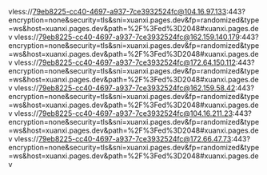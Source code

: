vless://79eb8225-cc40-4697-a937-7ce3932524fc@104.16.97.133:443?encryption=none&security=tls&sni=xuanxi.pages.dev&fp=randomized&type=ws&host=xuanxi.pages.dev&path=%2F%3Fed%3D2048#xuanxi.pages.dev
vless://79eb8225-cc40-4697-a937-7ce3932524fc@162.159.140.179:443?encryption=none&security=tls&sni=xuanxi.pages.dev&fp=randomized&type=ws&host=xuanxi.pages.dev&path=%2F%3Fed%3D2048#xuanxi.pages.dev
vless://79eb8225-cc40-4697-a937-7ce3932524fc@172.64.150.112:443?encryption=none&security=tls&sni=xuanxi.pages.dev&fp=randomized&type=ws&host=xuanxi.pages.dev&path=%2F%3Fed%3D2048#xuanxi.pages.dev
vless://79eb8225-cc40-4697-a937-7ce3932524fc@162.159.58.42:443?encryption=none&security=tls&sni=xuanxi.pages.dev&fp=randomized&type=ws&host=xuanxi.pages.dev&path=%2F%3Fed%3D2048#xuanxi.pages.dev
vless://79eb8225-cc40-4697-a937-7ce3932524fc@104.16.211.23:443?encryption=none&security=tls&sni=xuanxi.pages.dev&fp=randomized&type=ws&host=xuanxi.pages.dev&path=%2F%3Fed%3D2048#xuanxi.pages.dev
vless://79eb8225-cc40-4697-a937-7ce3932524fc@172.66.47.73:443?encryption=none&security=tls&sni=xuanxi.pages.dev&fp=randomized&type=ws&host=xuanxi.pages.dev&path=%2F%3Fed%3D2048#xuanxi.pages.dev
